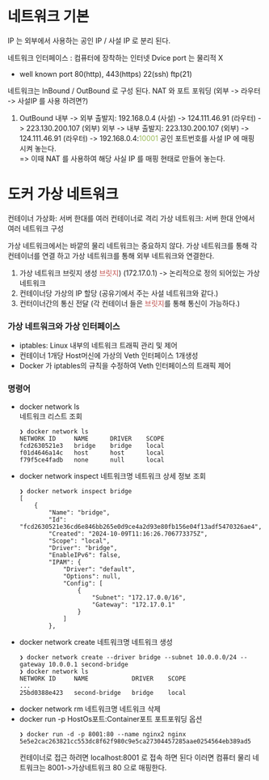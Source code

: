 # 네트워크 기본
IP 는 외부에서 사용하는 공인 IP / 사설 IP 로 분리 된다.

네트워크 인터페이스 : 컴퓨터에 장착하는 인터넷 Dvice
port 는 물리적 X 

- well known port
80(http), 443(https) 22(ssh) ftp(21)

네트워크는 InBound / OutBound 로 구성 된다.
NAT 와 포트 포워딩 (외부 -> 라우터 -> 사설IP 를 사용 하려면?)
1. OutBound
   내부 -> 외부
   출발지: 192.168.0.4 (사설) -> 124.111.46.91 (라우터) -> 223.130.200.107 (외부)
   외부 -> 내부
   출발지: 223.130.200.107 (외부) -> 124.111.46.91  (라우터) -> 192.168.0.4:<font color="#9bbb59">10001</font>
   공인 포트번호를 사설 IP 에 매핑 시켜 놓는다.   
=> 이때 NAT 를 사용하여 해당 사실 IP 를 매핑 현태로 만들어 놓는다.
# 도커 가상 네트워크
컨테이너 가상화: 서버 한대를 여러 컨테이너로 격리
가상 네트워크: 서버 한대 안에서 여러 네트워크 구성

가상 네트워크에서는 바깥의 물리 네트워크는 중요하지 않다.
가상 네트워크를 통해 각 컨테이너를 연결 하고 가상 네트워크를 통해 외부 네트워크와 연결한다.
1. 가상 네트워크 브릿지 생성 <font color="#c0504d">브릿지</font>) (172.17.0.1) -> 논리적으로 정의 되어있는 가상 네트워크
2. 컨테이너당 가상의 IP 할당 (공유기에서 주는 사설 네트워크와 같다.)
3. 컨터이너간의 통신 전달 (각 컨테이너 들은 <font color="#c0504d">브릿지</font>를 통해 통신이 가능하다.)

### 가상 네트워크와 가상 인터페이스
- iptables: Linux 내부의 네트워크 트래픽 관리 및 제어
- 컨테이너 1개당 Host머신에 가상의 Veth 인터페이스 1개생성
- Docker 가 iptables의 규칙을 수정하여 Veth 인터페이스의 트래픽 제어

### 명령어
- docker network ls  
  네트워크 리스트 조회
	```shell
	❯ docker network ls
	NETWORK ID     NAME      DRIVER    SCOPE
	fcd2630521e3   bridge    bridge    local
	f01d4646a14c   host      host      local
	f79f5ce4fadb   none      null      local
	```
- docker network inspect 네트워크명 
  네트워크 상세 정보 조회
	```
	❯ docker network inspect bridge
	[
	    {
	        "Name": "bridge",
	        "Id": "fcd2630521e36cd6e846bb265e0d9ce4a2d93e80fb156e04f13adf5470326ae4",
	        "Created": "2024-10-09T11:16:26.706773375Z",
	        "Scope": "local",
	        "Driver": "bridge",
	        "EnableIPv6": false,
	        "IPAM": {
	            "Driver": "default",
	            "Options": null,
	            "Config": [
	                {
	                    "Subnet": "172.17.0.0/16",
	                    "Gateway": "172.17.0.1"
	                }
	            ]
	        },
	```
- docker network create 네트워크명 
  네트워크 생성
	```shell
	❯ docker network create --driver bridge --subnet 10.0.0.0/24 --gateway 10.0.0.1 second-bridge
	❯ docker network ls
	NETWORK ID     NAME            DRIVER    SCOPE
	...
	25bd0388e423   second-bridge   bridge    local
	```
- docker network rm 네트워크명
  네트워크 삭제
- docker run -p HostOs포트:Container포트
  포트포워딩 옵션
	```
	❯ docker run -d -p 8001:80 --name nginx2 nginx
	5e5e2cac263821cc553dc8f62f980c9e5ca27304457285aae0254564eb389ad5
	```
	컨테이너로 접근 하려면 localhost:8001 로 접속 하면 된다 이러면 컴퓨터 
	물리 네트워크는 8001->가상네트워크 80 으로 매핑한다.